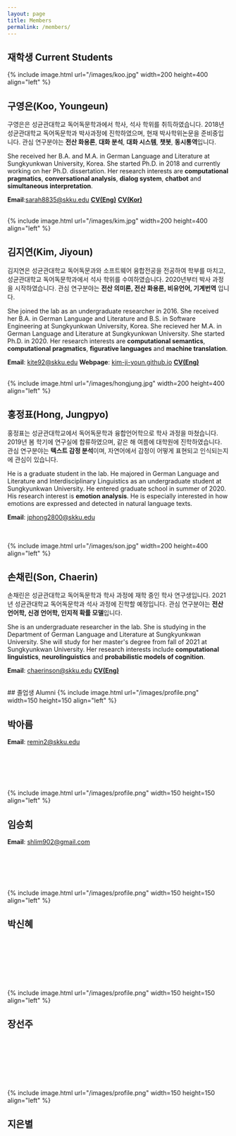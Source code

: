 ```yaml
---
layout: page
title: Members
permalink: /members/
---
```


## 재학생 Current Students

{% include image.html url="/images/koo.jpg" width=200 height=400 align="left" %}
## 구영은(Koo, Youngeun)
구영은은 성균관대학교 독어독문학과에서 학사, 석사 학위를 취득하였습니다. 2018년 성균관대학교 독어독문학과 박사과정에 진학하였으며, 현재 박사학위논문을 준비중입니다. 관심 연구분야는 **전산 화용론**, **대화 분석**, **대화 시스템**, **챗봇**, **동시통역**입니다.

She received her B.A. and M.A. in German Language and Literature at Sungkyunkwan University, Korea. She started Ph.D. in 2018 and currently working on her Ph.D. dissertation. Her research interests are **computational pragmatics**, **conversational analysis**, **dialog system**, **chatbot** and **simultaneous interpretation**.

**Email**:<sarah8835@skku.edu>   **[CV(Eng)](/cv/koo_eng.pdf)**  **[CV(Kor)](/cv/koo_kor.pdf)**

<br />
{% include image.html url="/images/kim.jpg" width=200 height=400 align="left" %}

## 김지연(Kim, Jiyoun)
김지연은 성균관대학교 독어독문과와 소프트웨어 융합전공을 전공하여 학부를 마치고, 성균관대학교 독어독문학과에서 석사 학위를 수여하였습니다.  2020년부터 박사 과정을 시작하였습니다. 관심 연구분야는 **전산 의미론, 전산 화용론, 비유언어, 기계번역** 입니다. 

She joined the lab as an undergraduate researcher in 2016. She received her B.A. in German Language and Literature and B.S. in Software Engineering at Sungkyunkwan University, Korea. She recieved her M.A. in German Language and Literature at Sungkyunkwan University. She started Ph.D. in 2020. Her research interests are **computational semantics**, **computational pragmatics**, **figurative languages** and **machine translation**. 

**Email**: <kite92@skku.edu> **Webpage**: [kim-ji-youn.github.io](http://kim-ji-youn.github.io)  **[CV(Eng)](/cv/kim_eng.pdf)**


<br />
{% include image.html url="/images/hongjung.jpg" width=200 height=400 align="left" %}

## 홍정표(Hong, Jungpyo)
홍정표는 성균관대학교에서 독어독문학과 융합언어학으로 학사 과정을 마쳤습니다. 2019년 봄 학기에 연구실에 합류하였으며, 같은 해 여름에 대학원에 진학하였습니다. 관심 연구분야는 **텍스트 감정 분석**이며, 자연어에서 감정이 어떻게 표현되고 인식되는지에 관심이 있습니다.

He is a graduate student in the lab. He majored in German Language and Literature and Interdisciplinary Linguistics as an undergraduate student at Sungkyunkwan University. He entered graduate school in summer of 2020. His research interest is **emotion analysis**. He is especially interested in how emotions are expressed and detected in natural language texts.

**Email**: <jphong2800@skku.edu>

<br/>
<br />
{% include image.html url="/images/son.jpg" width=200 height=400 align="left" %}

## 손채린(Son, Chaerin)
손채린은 성균관대학교 독어독문학과 학사 과정에 재학 중인 학사 연구생입니다. 2021년 성균관대학교 독어독문학과 석사 과정에 진학할 예정입니다. 관심 연구분야는 **전산 언어학, 신경 언어학, 인지적 확률 모델**입니다.

She is an undergraduate researcher in the lab. She is studying in the Department of German Language and Literature at Sungkyunkwan University. She will study for her master's degree from fall of 2021 at Sungkyunkwan University. Her research interests include **computational linguistics**, **neurolinguistics** and **probabilistic models of cognition**.

**Email**: <chaerinson@skku.edu>   **[CV(Eng)](/cv/son_eng.pdf)**

<br/>
## 졸업생 Alumni
{% include image.html url="/images/profile.png" width=150 height=150 align="left" %}

## 박아름
**Email**: <remin2@skku.edu>
<br />
<br />
<br />
<br />
<br />
<br />

{% include image.html url="/images/profile.png" width=150 height=150 align="left" %}

## 임승희 
**Email**: <shlim902@gmail.com>
<br />
<br />
<br />
<br />
<br />
<br />

{% include image.html url="/images/profile.png" width=150 height=150 align="left" %}
## 박신혜
<br />
<br />
<br />
<br />
<br />
<br />

{% include image.html url="/images/profile.png" width=150 height=150 align="left" %}
## 장선주
<br />
<br />
<br />
<br />
<br />
<br />

{% include image.html url="/images/profile.png" width=150 height=150 align="left" %}
## 지은별
